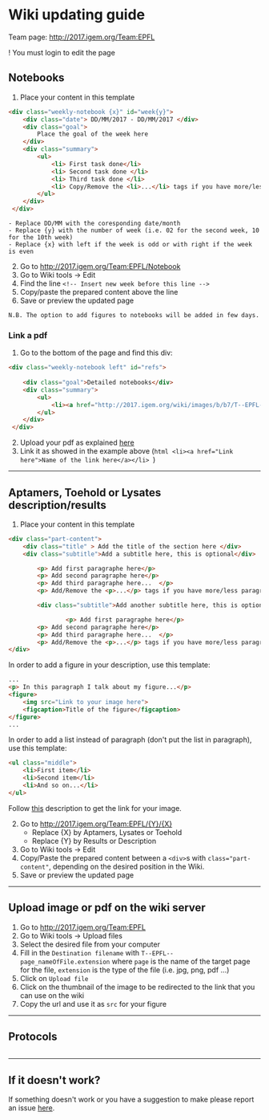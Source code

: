 # Wiki updating guide

Team page: http://2017.igem.org/Team:EPFL

! You must login to edit the page

## Notebooks

1. Place your content in this template

```html
<div class="weekly-notebook {x}" id="week{y}">
	<div class="date"> DD/MM/2017 - DD/MM/2017 </div>
	<div class="goal">
		Place the goal of the week here
	</div>
	<div class="summary">
		<ul>
		    <li> First task done</li>
		    <li> Second task done </li>
		    <li> Third task done </li>
		    <li> Copy/Remove the <li>...</li> tags if you have more/less tasks to add .... </li>
		</ul>
	</div>
 </div>
 ```
 
	- Replace DD/MM with the coresponding date/month
	- Replace {y} with the number of week (i.e. 02 for the second week, 10 for the 10th week) 
	- Replace {x} with left if the week is odd or with right if the week is even

2. Go to http://2017.igem.org/Team:EPFL/Notebook 
3. Go to Wiki tools -> Edit
4. Find the line `<!-- Insert new week before this line -->`
5. Copy/paste the prepared content above the line
6. Save or preview the updated page

`N.B. The option to add figures to notebooks will be added in few days.` 

### Link a pdf

1. Go to the bottom of the page and find this div: 

```html
<div class="weekly-notebook left" id="refs">
	
	<div class="goal">Detailed notebooks</div>
	<div class="summary">
		<ul>
		    <li><a href="http://2017.igem.org/wiki/images/b/b7/T--EPFL--Buffer.pdf">Remove this</a></li>
		</ul>
	</div>
 </div>
```
2. Upload your pdf as explained <a href="#upload-fig">here</a>
3. Link it as showed in the example above (```html <li><a href="Link here">Name of the link here</a></li> ```)
---

## Aptamers, Toehold or Lysates description/results

1. Place your content in this template

```html 
<div class="part-content"> 
	<div class="title" > Add the title of the section here </div>
	<div class="subtitle">Add a subtitle here, this is optional</div>

		<p> Add first paragraphe here</p>
		<p> Add second paragraphe here</p>
		<p> Add third paragraphe here...  </p>
		<p> Add/Remove the <p>...</p> tags if you have more/less paragraphs to add .... </p>

      	<div class="subtitle">Add another subtitle here, this is optional</div>

                <p> Add first paragraphe here</p>
		<p> Add second paragraphe here</p>
		<p> Add third paragraphe here...  </p>
		<p> Add/Remove the <p>...</p> tags if you have more/less paragraphs to add .... </p>           
</div>
```
In order to add a figure in your description, use this template: 

```html
...
<p> In this paragraph I talk about my figure...</p>
<figure>
	<img src="Link to your image here">
	<figcaption>Title of the figure</figcaption>
</figure>
...
```
In order to add a list instead of paragraph (don't put the list in paragraph), use this template: 

```html
<ul class="middle">
	<li>First item</li>
	<li>Second item</li>
	<li>And so on...</li>
</ul>
```

Follow [this](#upload-fig) description to get the link for your image. 

2. Go to http://2017.igem.org/Team:EPFL/{Y}/{X}
	- Replace {X} by Aptamers, Lysates or Toehold
	- Replace {Y} by Results or Description 
3. Go to Wiki tools -> Edit
4. Copy/Paste the prepared content between a `<div>`s with `class="part-content"`, depending on the desired position in the Wiki. 
6. Save or preview the updated page

--- 

## Upload image or pdf on the wiki server <div id="upload-fig"/>
1. Go to http://2017.igem.org/Team:EPFL 
2. Go to Wiki tools -> Upload files 
3. Select the desired file from your computer
4. Fill in the `Destination filename` with `T--EPFL--page_nameOfFile.extension` where `page` is the name of the target page for the file, `extension` is the type of the file (i.e. jpg, png, pdf ...) 
5. Click on `Upload file`
6. Click on the thumbnail of the image to be redirected to the link that you can use on the wiki
7. Copy the url and use it as `src` for your figure

---
## Protocols 
```html

```
---
## If it doesn't work?

If something doesn't work or you have a suggestion to make please report an issue [here](https://github.com/EPFLliGem/Wiki/issues). 
